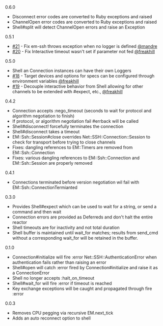 0.6.0
 - Disconnect error codes are converted to Ruby exceptions and raised
 - ChannelOpen error codes are converted to Ruby exceptions and raised
 - Shell#split will detect ChannelOpen errors and raise an Exception

0.5.1
 - [#21](https://github.com/simulacre/em-ssh/pull/22) - Fix em-ssh throws exception when no logger is defined [@mandre](https://github.com/mandre)
 - [#20](https://github.com/simulacre/em-ssh/pull/20) - Fix Interactive timeout wasn't set if parameter not fed [@freakhill](https://github.com/freakhill)

0.5.0
 - Shell an Connection instances can have their own Loggers 
 - [#18](https://github.com/simulacre/em-ssh/pull/18) - Target devices and options for specs can be configured through environment variables [@freakhill](https://github.com/freakhill)
 - [#19](https://github.com/simulacre/em-ssh/pull/19) - Decouple interactive behavior from Shell allowing for other channels to be extended with #expect, etc., [@freakhill](https://github.com/freakhill)
  
0.4.2
 - Connection accepts :nego_timeout (seconds to wait for protocol and algorithm negotiation to finish)
 - If protocol, or algorithm negotiation fail #errback will be called
 - Shell#disconnect! forcefully terminates the connection
 - Shell#disconnect takes a timeout
 - EM::Ssh::Session#close overrides Net::SSH::Connection::Session to check for
 transport before trying to close channels
 - Fixes: dangling references to EM::Timers are removed from EM::Ssh::Connection
 - Fixes: various dangling references to EM::Ssh::Connection and EM::Ssh::Session are properly removed

0.4.1
 - Connections terminated before version negotiation wil fail with EM::Ssh::ConnectionTermianted

0.3.0
 - Provides Shell#expect which can be used to wait for a string, or send a command and then wait
 - Connection errors are provided as Deferreds and don't halt the entire reactor
 - Shell timeouts are for inactivity and not total duration
 - Shell buffer is maintained until wait_for matches; results from send_cmd without a corresponding wait_for will be retained in the buffer.

0.1.0
 - Connection#initialize will fire :error Net::SSH::AuthenticationError when authentication fails rather than raising an error
 - Shell#open will catch :error fired by Connection#initialize and raise it as a ConnectionError
 - Shell no longer accepts :halt_on_timeout
 - Shell#wait_for will fire :error if timeout is reached
 - Key exchange exceptions will be caught and propagated through fire :error

0.0.3
 - Removes CPU pegging via recursive EM.next_tick
 - Adds an auto reconnect option to shell
